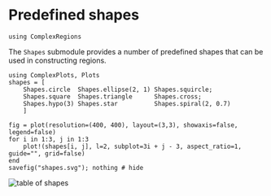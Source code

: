 # Predefined shapes

```@setup examples
using ComplexRegions
```

The `Shapes` submodule provides a number of predefined shapes that can be used in constructing regions. 

```@example examples
using ComplexPlots, Plots
shapes = [
    Shapes.circle  Shapes.ellipse(2, 1) Shapes.squircle; 
    Shapes.square  Shapes.triangle      Shapes.cross;
    Shapes.hypo(3) Shapes.star          Shapes.spiral(2, 0.7)
    ]

fig = plot(resolution=(400, 400), layout=(3,3), showaxis=false, legend=false)
for i in 1:3, j in 1:3
    plot!(shapes[i, j], l=2, subplot=3i + j - 3, aspect_ratio=1, guide="", grid=false)
end
savefig("shapes.svg"); nothing # hide
```

![table of shapes](shapes.svg)
